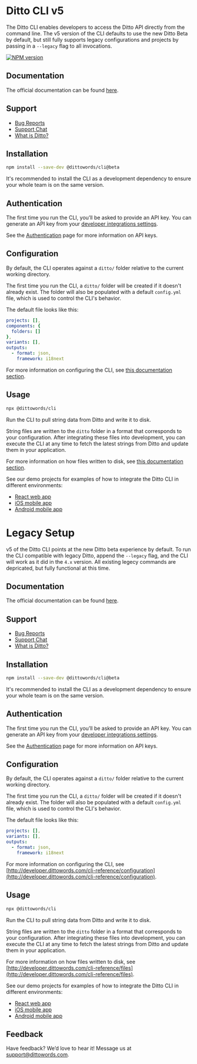 # Ditto CLI v5

The Ditto CLI enables developers to access the Ditto API directly from the command line. The v5 version of the CLI defaults to use the new Ditto Beta by default, but still fully supports legacy configurations and projects by passing in a `--legacy` flag to all invocations.

[![NPM version](https://badge.fury.io/js/@dittowords%2Fcli.svg)](https://badge.fury.io/js/@dittowords%2Fcli)

## Documentation

The official documentation can be found [here](https://dittov3.notion.site/Beta-Developer-Integrations-1d8cc8865c7a800eb13dc54d10c3d231).

## Support

- [Bug Reports](https://github.com/dittowords/cli/issues/)
- [Support Chat](https://www.dittowords.com)
- [What is Ditto?](https://www.dittowords.com/docs/what-is-ditto)

## Installation

```sh
npm install --save-dev @dittowords/cli@beta
```

It's recommended to install the CLI as a development dependency to ensure your whole team is on the same version.

## Authentication

The first time you run the CLI, you’ll be asked to provide an API key. You can generate an API key from your [developer integrations settings](https://app.dittowords.com/account/devtools).

See the [Authentication](http://developer.dittowords.com/api-reference/authentication) page for more information on API keys.

## Configuration

By default, the CLI operates against a `ditto/` folder relative to the current working directory.

The first time you run the CLI, a `ditto/` folder will be created if it doesn't already exist. The folder will also be populated with a default `config.yml` file, which is used to control the CLI's behavior.

The default file looks like this:

```yml
projects: [],
components: {
  folders: []
},
variants: [],
outputs:
  - format: json,
    framework: i18next
```

For more information on configuring the CLI, see [this documentation section](https://dittov3.notion.site/Beta-Developer-Integrations-1d8cc8865c7a800eb13dc54d10c3d231#1d8cc8865c7a80e68ebbeb083404d8ed).

## Usage

```bash
npx @dittowords/cli
```

Run the CLI to pull string data from Ditto and write it to disk.

String files are written to the `ditto` folder in a format that corresponds to your configuration. After integrating these files into development, you can execute the CLI at any time to fetch the latest strings from Ditto and update them in your application.

For more information on how files written to disk, see [this documentation section](https://dittov3.notion.site/Beta-Developer-Integrations-1d8cc8865c7a800eb13dc54d10c3d231#1d8cc8865c7a80c7bd4fe6f5f254f4d4).

See our demo projects for examples of how to integrate the Ditto CLI in different environments:

- [React web app](https://github.com/dittowords/ditto-react-demo)
- [iOS mobile app](https://github.com/dittowords/ditto-react-demo)
- [Android mobile app](https://github.com/dittowords/ditto-react-demo)

# Legacy Setup

v5 of the Ditto CLI points at the new Ditto beta experience by default. To run the CLI compatible with legacy Ditto, append the `--legacy` flag, and the CLI will work as it did in the `4.x` version. All existing legecy commands are depricated, but fully functional at this time.

## Documentation

The official documentation can be found [here](http://developer.dittowords.com/cli-reference/authentication).

## Support

- [Bug Reports](https://github.com/dittowords/cli/issues/)
- [Support Chat](https://www.dittowords.com)
- [What is Ditto?](https://www.dittowords.com/docs/what-is-ditto)

## Installation

```sh
npm install --save-dev @dittowords/cli@beta
```

It's recommended to install the CLI as a development dependency to ensure your whole team is on the same version.

## Authentication

The first time you run the CLI, you’ll be asked to provide an API key. You can generate an API key from your [developer integrations settings](https://app.dittowords.com/account/devtools).

See the [Authentication](http://developer.dittowords.com/api-reference/authentication) page for more information on API keys.

## Configuration

By default, the CLI operates against a `ditto/` folder relative to the current working directory.

The first time you run the CLI, a `ditto/` folder will be created if it doesn't already exist. The folder will also be populated with a default `config.yml` file, which is used to control the CLI's behavior.

The default file looks like this:

```yml
projects: [],
variants: [],
outputs:
  - format: json,
    framework: i18next
```

For more information on configuring the CLI, see [http://developer.dittowords.com/cli-reference/configuration](http://developer.dittowords.com/cli-reference/configuration).

## Usage

```bash
npx @dittowords/cli
```

Run the CLI to pull string data from Ditto and write it to disk.

String files are written to the `ditto` folder in a format that corresponds to your configuration. After integrating these files into development, you can execute the CLI at any time to fetch the latest strings from Ditto and update them in your application.

For more information on how files written to disk, see [http://developer.dittowords.com/cli-reference/files](http://developer.dittowords.com/cli-reference/files).

See our demo projects for examples of how to integrate the Ditto CLI in different environments:

- [React web app](https://github.com/dittowords/ditto-react-demo)
- [iOS mobile app](https://github.com/dittowords/ditto-react-demo)
- [Android mobile app](https://github.com/dittowords/ditto-react-demo)

## Feedback

Have feedback? We’d love to hear it! Message us at [support@dittowords.com](mailto:support@dittowords.com).
